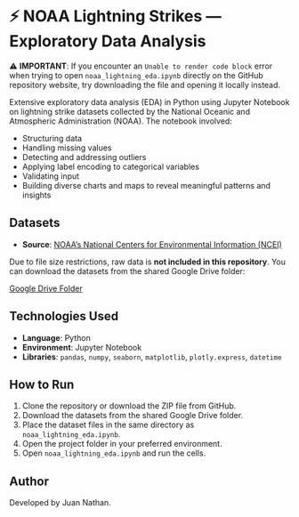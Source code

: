 # ⚡ NOAA Lightning Strikes — Exploratory Data Analysis

⚠️ **IMPORTANT**: If you encounter an `Unable to render code block` error when trying to open `noaa_lightning_eda.ipynb` directly on the GitHub repository website, try downloading the file and opening it locally instead.

Extensive exploratory data analysis (EDA) in Python using Jupyter Notebook on lightning strike datasets collected by the National Oceanic and Atmospheric Administration (NOAA). The notebook involved:

- Structuring data  
- Handling missing values  
- Detecting and addressing outliers
- Applying label encoding to categorical variables
- Validating input
- Building diverse charts and maps to reveal meaningful patterns and insights  

## Datasets

- **Source**: [NOAA’s National Centers for Environmental Information (NCEI)](https://www.ncei.noaa.gov/products/lightning-products)

Due to file size restrictions, raw data is **not included in this repository**. You can download the datasets from the shared Google Drive folder:  

[Google Drive Folder](https://drive.google.com/drive/folders/17eOqf2fUbJs4qYB298H0QFHYXXI4b7DL?usp=sharing)

## Technologies Used

- **Language**: Python
- **Environment**: Jupyter Notebook
- **Libraries**: `pandas`, `numpy`, `seaborn`, `matplotlib`, `plotly.express`, `datetime`

## How to Run

1. Clone the repository or download the ZIP file from GitHub.
2. Download the datasets from the shared Google Drive folder.
3. Place the dataset files in the same directory as `noaa_lightning_eda.ipynb`.
4. Open the project folder in your preferred environment.
5. Open `noaa_lightning_eda.ipynb` and run the cells.

## Author

Developed by Juan Nathan.

